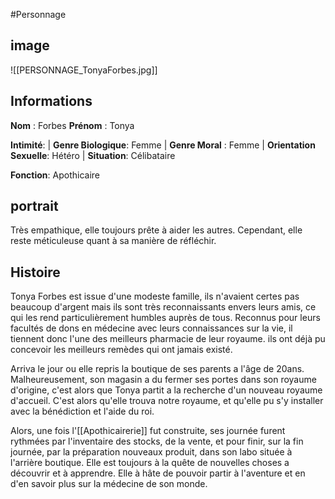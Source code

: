 #Personnage 
## image
![[PERSONNAGE_TonyaForbes.jpg]]

## Informations
**Nom** : Forbes
**Prénom** : Tonya

**Intimité**:
| **Genre Biologique**: Femme
| **Genre Moral** : Femme
| **Orientation Sexuelle**: Hétéro
| **Situation**: Célibataire

**Fonction**: Apothicaire

## portrait
Très empathique, elle toujours prête à aider les autres. Cependant, elle reste méticuleuse quant à sa manière de réfléchir.

## Histoire
Tonya Forbes est issue d'une modeste famille, ils n'avaient certes pas beaucoup d'argent mais ils sont très reconnaissants envers leurs amis, ce qui les rend particulièrement humbles auprès de tous. Reconnus pour leurs facultés de dons en médecine avec leurs connaissances sur la vie, il tiennent donc l'une des meilleurs pharmacie de leur royaume. ils ont déjà pu concevoir les meilleurs remèdes qui ont jamais existé. 

Arriva le jour ou elle repris la boutique de ses parents a l'âge de 20ans. Malheureusement, son magasin a du fermer ses portes dans son royaume d'origine, c'est alors que Tonya partit a la recherche d'un nouveau royaume d'accueil. C'est alors qu'elle trouva notre royaume, et qu'elle pu s'y installer avec la bénédiction et l'aide du roi.

Alors, une fois l'[[Apothicairerie]] fut construite, ses journée furent rythmées par l'inventaire des stocks, de la vente, et pour finir, sur la fin journée, par la préparation nouveaux produit, dans son labo située à l'arrière boutique. Elle est toujours à la quête de nouvelles choses a découvrir et à apprendre. Elle à hâte de pouvoir partir à l'aventure et en d'en savoir plus sur la médecine de son monde.